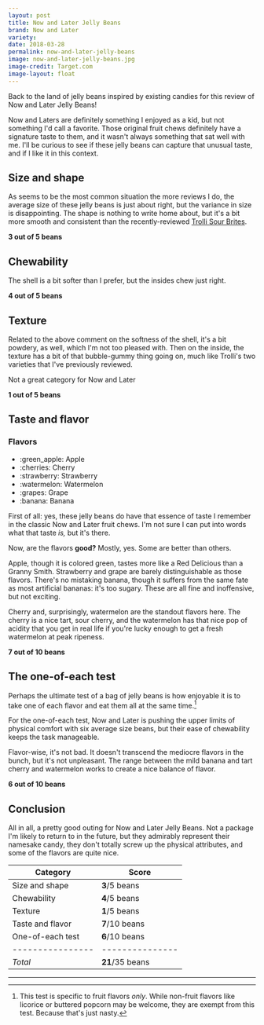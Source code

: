 ```yaml
---
layout: post
title: Now and Later Jelly Beans
brand: Now and Later
variety:
date: 2018-03-28
permalink: now-and-later-jelly-beans
image: now-and-later-jelly-beans.jpg
image-credit: Target.com
image-layout: float
---
```


Back to the land of jelly beans inspired by existing candies
for this review of Now and Later Jelly Beans!

Now and Laters are definitely something I enjoyed as a kid,
but not something I'd call a favorite.
Those original fruit chews definitely have a signature taste to them,
and it wasn't always something that sat well with me.
I'll be curious to see if these jelly beans can capture that unusual taste,
and if I like it in this context.


## Size and shape

As seems to be the most common situation the more reviews I do,
the average size of these jelly beans is just about right,
but the variance in size is disappointing.
The shape is nothing to write home about,
but it's a bit more smooth and consistent than the recently-reviewed
[Trolli Sour Brites](/trolli-sour-brite-jelly-beans).

**3 out of 5 beans**


## Chewability

The shell is a bit softer than I prefer, but the insides chew just right.

**4 out of 5 beans**


## Texture

Related to the above comment on the softness of the shell,
it's a bit powdery, as well, which I'm not too pleased with.
Then on the inside, the texture has a bit of that
bubble-gummy thing going on, much like Trolli's two varieties
that I've previously reviewed.

Not a great category for Now and Later


**1 out of 5 beans**


## Taste and flavor

<div class="inset">
    <h3>Flavors</h3>
    <ul class="emoji-list">
        <li>:green_apple: Apple</li>
        <li>:cherries: Cherry</li>
        <li>:strawberry: Strawberry</li>
        <li>:watermelon: Watermelon</li>
        <li>:grapes: Grape</li>
        <li>:banana: Banana</li>
    </ul>
</div>

First of all: yes, these jelly beans do have that essence of taste
I remember in the classic Now and Later fruit chews.
I'm not sure I can put into words what that taste _is,_ but it's there.

Now, are the flavors **good?**
Mostly, yes. Some are better than others.

Apple, though it is colored green,
tastes more like a Red Delicious than a Granny Smith.
Strawberry and grape are barely distinguishable as those flavors.
There's no mistaking banana, though it suffers from the same fate
as most artificial bananas: it's too sugary.
These are all fine and inoffensive, but not exciting.

Cherry and, surprisingly, watermelon are the standout flavors here.
The cherry is a nice tart, sour cherry, and the watermelon has
that nice pop of acidity that you get in real life if you're
lucky enough to get a fresh watermelon at peak ripeness.

**7 out of 10 beans**


## The one-of-each test

Perhaps the ultimate test of a bag of jelly beans is how enjoyable it is
to take one of each flavor and eat them all at the same time.[^1]

For the one-of-each test, Now and Later is
pushing the upper limits of physical comfort with six average size beans,
but their ease of chewability keeps the task manageable.

Flavor-wise, it's not bad.
It doesn't transcend the mediocre flavors in the bunch,
but it's not unpleasant.
The range between the mild banana and tart cherry and watermelon
works to create a nice balance of flavor.

**6 out of 10 beans**


## Conclusion

All in all, a pretty good outing for Now and Later Jelly Beans.
Not a package I'm likely to return to in the future,
but they admirably represent their namesake candy,
they don't totally screw up the physical attributes,
and some of the flavors are quite nice.

Category         | Score
---------------- | ---------------
Size and shape   | **3**/5 beans
Chewability      | **4**/5 beans
Texture          | **1**/5 beans
Taste and flavor | **7**/10 beans
One-of-each test | **6**/10 beans
---------------- | ---------------
_Total_          | **21**/35 beans


---

[^1]: This test is specific to fruit flavors _only_. While non-fruit flavors like licorice or buttered popcorn may be welcome, they are exempt from this test. Because that's just nasty.
